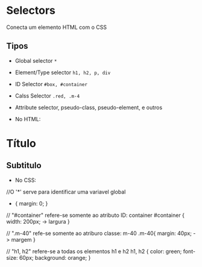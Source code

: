 # Selectors

Conecta um elemento HTML com o CSS

## Tipos 

* Global selector `*`
* Element/Type selector `h1, h2, p, div`
* ID Selector `#box, #container`
* Calss Selector `.red, .m-4`
* Attribute selector, pseudo-class, pseudo-element, e outros


* No HTML:
<div id="container" class="m-40">
    <h1>Título</h1>
    <h2>Subtitulo</h2>
</div>

* No CSS:

//O '*' serve para identificar uma variavel global
* {
  margin: 0;
}

// "#container" refere-se somente ao atributo ID: container
#container {
  width: 200px; -> largura
}

// ".m-40" refe-se somente ao atriburo classe: m-40
.m-40{
  margin: 40px; -> margem
}

// "h1, h2" refere-se a todas os elementos h1 e h2
h1, h2 {
  color: green;
  font-size: 60px;
  background: orange;
}